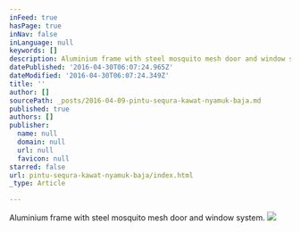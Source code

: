 ```yaml
---
inFeed: true
hasPage: true
inNav: false
inLanguage: null
keywords: []
description: Aluminium frame with steel mosquito mesh door and window system.
datePublished: '2016-04-30T06:07:24.965Z'
dateModified: '2016-04-30T06:07:24.349Z'
title: ''
author: []
sourcePath: _posts/2016-04-09-pintu-sequra-kawat-nyamuk-baja.md
published: true
authors: []
publisher:
  name: null
  domain: null
  url: null
  favicon: null
starred: false
url: pintu-sequra-kawat-nyamuk-baja/index.html
_type: Article

---
```

Aluminium frame with steel mosquito mesh door and window system.
![](https://the-grid-user-content.s3-us-west-2.amazonaws.com/a5f7ce8e-e3fa-48f4-8c5f-f1deffc996b7.jpg)